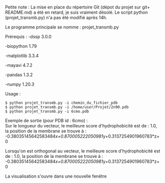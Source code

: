 Petite note : La mise en place du répertoire Git  (dépot du projet sur git+ README.md) a été en retard, je suis vraiment désolé. Le script python (projet_transmb.py) n'a pas été modifié après 14h.

Le programme principale se nomme : projet_transmb.py 

Prérequis : 
-dssp 3.0.0

-biopython 1.79

-matplotlib 3.3.4

-mayavi 4.7.2

-pandas 1.3.2

-numpy 1.20.3

Usage : 
```
$ python projet_transmb.py -i chemin_du_fichier_pdb 
$ python projet_transmb.py -i /home/user/Projet/2n90.pdb
$ python projet_transmb.py -i 6cmo.pdb  
```

Exemple de sortie (pour PDB id : 6cmo) :  
Sur le longueur du vecteur, le meilleure score d'hydrophobicité est de : 1.0, la position de la membrane se trouve à : -0.38035145642583484*x+0.870005222050981*y+0.3137254901960783*z+0



Lorsqu'on est orthogonal au vecteur, le meilleure score d'hydrophobicité est de : 1.0, la position de la membrane se trouve à : -0.38035145642583484*x+0.870005222050981*y+0.3137254901960783*z+0

La visualisation s'ouvre dans une nouvelle fenêtre
